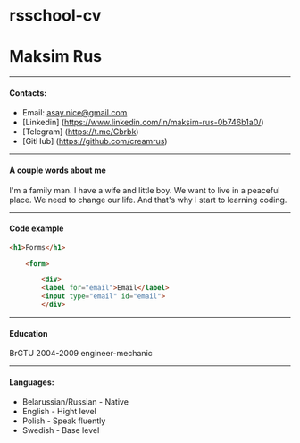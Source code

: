 # rsschool-cv
# Maksim Rus
____
#### Contacts:
- Email: asay.nice@gmail.com
- [Linkedin] (https://www.linkedin.com/in/maksim-rus-0b746b1a0/)
- [Telegram] (https://t.me/Cbrbk)
- [GitHub] (https://github.com/creamrus)
___
#### A couple words about me
I'm a family man. I have a wife and little boy. We want to live in a peaceful place. We need to change our life. And that's why I start to learning coding.
___
#### Code example
```html
<h1>Forms</h1>

    <form>

        <div>
        <label for="email">Email</label>
        <input type="email" id="email">
        </div>
```
___
#### Education
BrGTU 2004-2009
engineer-mechanic
___
#### Languages:
- Belarussian/Russian - Native
- English - Hight level
- Polish - Speak fluently
- Swedish - Base level